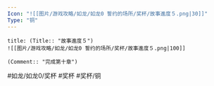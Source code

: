 ```yaml
---
Icon: "![[图片/游戏攻略/如龙/如龙0 誓约的场所/奖杯/故事進度５.png|30]]"
Type: "铜"
---
```

```ad-common-bronze-trophy
title: (Title:: "故事進度５")
![[图片/游戏攻略/如龙/如龙0 誓约的场所/奖杯/故事進度５.png|100]]

(Comment:: "完成第十章")
```

#如龙/如龙0/奖杯 #奖杯 #奖杯/铜
